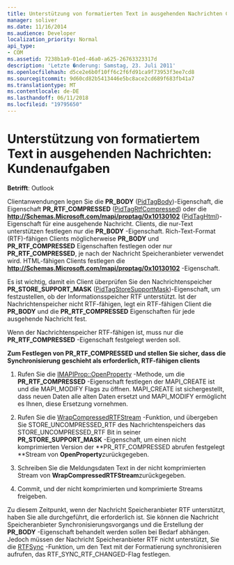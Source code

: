 ```yaml
---
title: Unterstützung von formatierten Text in ausgehenden Nachrichten Client Zuständigkeiten
manager: soliver
ms.date: 11/16/2014
ms.audience: Developer
localization_priority: Normal
api_type:
- COM
ms.assetid: 7238b1a9-01ed-46a0-a625-26763323317d
description: 'Letzte �nderung: Samstag, 23. Juli 2011'
ms.openlocfilehash: d5ce2e6b0f10ff6c2f6fd91ca9f73953f3ee7cd8
ms.sourcegitcommit: 9d60cd82b5413446e5bc8ace2cd689f683fb41a7
ms.translationtype: MT
ms.contentlocale: de-DE
ms.lasthandoff: 06/11/2018
ms.locfileid: "19795650"
---
```

# <a name="supporting-formatted-text-in-outgoing-messages-client-responsibilities"></a>Unterstützung von formatiertem Text in ausgehenden Nachrichten: Kundenaufgaben

  
  
**Betrifft**: Outlook 
  
Clientanwendungen legen Sie die **PR_BODY** ([PidTagBody](pidtagbody-canonical-property.md))-Eigenschaft, die Eigenschaft **PR_RTF_COMPRESSED** ([PidTagRtfCompressed](pidtagrtfcompressed-canonical-property.md)) oder die **http://Schemas.Microsoft.com/mapi/proptag/0x10130102** ([PidTagHtml](pidtaghtml-canonical-property.md))-Eigenschaft für eine ausgehende Nachricht. Clients, die nur-Text unterstützen festlegen nur die **PR_BODY** -Eigenschaft. Rich-Text-Format (RTF)-fähigen Clients möglicherweise **PR_BODY** und **PR_RTF_COMPRESSED** Eigenschaften festlegen oder nur **PR_RTF_COMPRESSED**, je nach der Nachricht Speicheranbieter verwendet wird. HTML-fähigen Clients festlegen die **http://Schemas.Microsoft.com/mapi/proptag/0x10130102** -Eigenschaft. 
  
Es ist wichtig, damit ein Client überprüfen Sie den Nachrichtenspeicher **PR_STORE_SUPPORT_MASK** ([PidTagStoreSupportMask](pidtagstoresupportmask-canonical-property.md))-Eigenschaft, um festzustellen, ob der Informationsspeicher RTF unterstützt. Ist der Nachrichtenspeicher nicht RTF-fähigen, legt ein RTF-fähigen Client die **PR_BODY** und die **PR_RTF_COMPRESSED** Eigenschaften für jede ausgehende Nachricht fest. 
  
Wenn der Nachrichtenspeicher RTF-fähigen ist, muss nur die **PR_RTF_COMPRESSED** -Eigenschaft festgelegt werden soll. 
  
 **Zum Festlegen von PR_RTF_COMPRESSED und stellen Sie sicher, dass die Synchronisierung geschieht als erforderlich, RTF-fähigen clients**
  
1. Rufen Sie die [IMAPIProp::OpenProperty](imapiprop-openproperty.md) -Methode, um die **PR_RTF_COMPRESSED** -Eigenschaft festlegen der MAPI_CREATE ist und die MAPI_MODIFY Flags zu öffnen. MAPI_CREATE ist sichergestellt, dass neuen Daten alle alten Daten ersetzt und MAPI_MODIFY ermöglicht es Ihnen, diese Ersetzung vornehmen. 
    
2. Rufen Sie die [WrapCompressedRTFStream](wrapcompressedrtfstream.md) -Funktion, und übergeben Sie STORE_UNCOMPRESSED_RTF des Nachrichtenspeichers das STORE_UNCOMPRESSED_RTF Bit in seiner **PR_STORE_SUPPORT_MASK** -Eigenschaft, um einen nicht komprimierten Version der **PR_RTF_COMPRESSED abrufen festgelegt **Stream von **OpenProperty**zurückgegeben.
    
3. Schreiben Sie die Meldungsdaten Text in der nicht komprimierten Stream von **WrapCompressedRTFStream**zurückgegeben.
    
4. Commit, und der nicht komprimierten und komprimierte Streams freigeben.
    
Zu diesem Zeitpunkt, wenn der Nachricht Speicheranbieter RTF unterstützt, haben Sie alle durchgeführt, die erforderlich ist. Sie können die Nachricht Speicheranbieter Synchronisierungsvorgangs und die Erstellung der **PR_BODY** -Eigenschaft behandelt werden sollen bei Bedarf abhängen. Jedoch müssen der Nachricht Speicheranbieter RTF nicht unterstützt, Sie die [RTFSync](rtfsync.md) -Funktion, um den Text mit der Formatierung synchronisieren aufrufen, das RTF_SYNC_RTF_CHANGED-Flag festlegen. 
  

